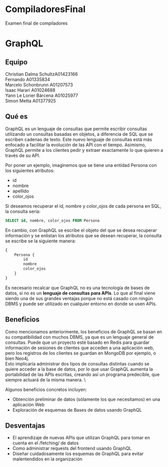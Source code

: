 # CompiladoresFinal

Examen final de compiladores

# GraphQL

## Equipo

Christian Dalma SchultzA01423166 \
Fernando A01335834 \
Marcelo Schonbrunn A01207573 \
Isaac Harari A01024688 \
Yann Le Lorier Bárcena A01025977 \
Simon Metta A01377925

## Qué es

GraphQL es un lenguaje de consultas que permite escribir consultas utilizando un consultas basadas en objetos, a diferencia de SQL que se escriben cadenas de texto. Este nuevo lenguaje de consultas está más enfocado a facilitar la evolución de las API con el tiempo. Asimismo, GraphQL permite a los clientes pedir y extraer exactamente lo que quieren a través de su API.

Por poner un ejemplo, imaginemos que se tiene una entidad Persona con los siguientes atributos:

- id
- nombre
- apellido
- color_ojos

Si deseamos recuperar el id, nombre y color_ojos de cada persona en SQL, la consulta sería:

```SQL
SELECT id, nombre, color_ojos FROM Persona
```

En cambio, con GraphQL se escribe el objeto del que se desea recuperar información y se enlistan los atributos que se desean recuperar, la consulta se escribe se la siguiente manera:

```GraphQL
{
    Persona {
        id
        nombre
        color_ojos
    }
}
```

Es necesario recalcar que GraphQL no es una tecnología de bases de datos, si no es un **lenguaje de consultas para APIs**. Lo que al final viene siendo una de sus grandes ventajas porque no está casado con ningún DBMS y puede ser utilizado en cualquier entorno en donde se usen APIs.

## Beneficios

Como mencionamos anteriormente, los beneficios de GraphQL se basan en su compatibilidad con muchos DBMS, ya que es un lenguaje general de consultas. Puede que un proyecto esté basado en Redis para guardar información de sesiones de clientes que acceden a una aplicación web, pero los registros de los clientes se guardan en MongoDB por ejemplo, o bien Neo4j. \
Esto implicaría administrar dos tipos de consultas distintas cuando se quiere acceder a la base de datos, por lo que usar GraphQL aumenta la portabilidad de las APIs escritas, creando así un programa predecible, que siempre actuará de la misma manera. \

Algunos beneficios concretos incluyen:

- Obtención preliminar de datos (sólamente los que necesitamos) en una aplicación Web
- Exploración de esquemas de Bases de datos usando GraphQL

## Desventajas

- El aprendizaje de nuevas APIs que utilizan GraphQL para tomar en cuenta en el /fetching/ de datos
- Como administrar requests del frontend usando GraphQL
- Diseñar cuidadosamente los esquemas de GraphQL para evitar malentendidos en la organización
